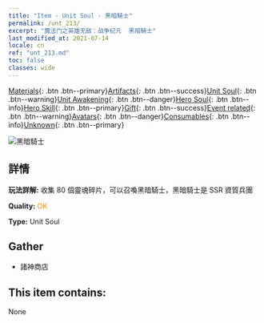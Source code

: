 ```yaml
---
title: "Item - Unit Soul - 黑暗騎士"
permalink: /unt_213/
excerpt: "魔法门之英雄无敌：战争纪元  黑暗騎士"
last_modified_at: 2021-07-14
locale: cn
ref: "unt_213.md"
toc: false
classes: wide
---
```

 [Materials](/ItemsCN/){: .btn .btn--primary}[Artifacts](/ItemsCN/Artifacts/){: .btn .btn--success}[Unit Soul](/ItemsCN/UnitSoul/){: .btn .btn--warning}[Unit Awakening](/ItemsCN/UnitAwakening/){: .btn .btn--danger}[Hero Soul](/ItemsCN/HeroSoul/){: .btn .btn--info}[Hero Skill](/ItemsCN/HeroSkill/){: .btn .btn--primary}[Gift](/ItemsCN/Gift/){: .btn .btn--success}[Event related](/ItemsCN/Events/){: .btn .btn--warning}[Avatars](/ItemsCN/Avatars/){: .btn .btn--danger}[Consumables](/ItemsCN/Consumables/){: .btn .btn--info}[Unknown](/ItemsCN/Unknown/){: .btn .btn--primary}

 ![黑暗騎士](/images/u/ti_siwangqishi.jpg)

## 詳情
 **玩法詳解:** 收集 80 個靈魂碎片，可以召喚黑暗騎士，黑暗騎士是 SSR 資質兵團

 **Quality:** <span style="color: #FF8C00">OK</span>

 **Type:** Unit Soul

## Gather

*    諸神商店 

## This item contains:

  None

